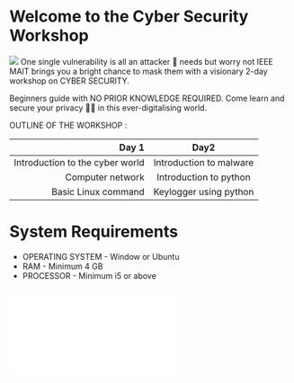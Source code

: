 # Welcome to the Cyber Security Workshop
![](https://proxy.duckduckgo.com/iu/?u=http%3A%2F%2Faoemploymenttalk.com%2Fwp-content%2Fuploads%2F2016%2F02%2Fcybersecurity.jpg&f=1&nofb=1)
One single vulnerability is all an attacker 👤 needs but worry not IEEE MAIT brings you a bright chance to mask them with a visionary 2-day workshop on CYBER SECURITY.

Beginners guide with NO PRIOR KNOWLEDGE REQUIRED.
Come learn and secure your privacy 👩‍💻 in this ever-digitalising world. 

OUTLINE OF THE WORKSHOP :



| Day 1                           | Day2                    |
|--------------------------------:|:-----------------------:|
| Introduction to the cyber world | Introduction to malware |
| Computer network                | Introduction to python  |
| Basic Linux command             | Keylogger using python  |


# System Requirements
* OPERATING SYSTEM - Window or Ubuntu
* RAM - Minimum 4 GB
* PROCESSOR - Minimum i5 or above 

#### ![Installation Guide](intallationGuide.md) 